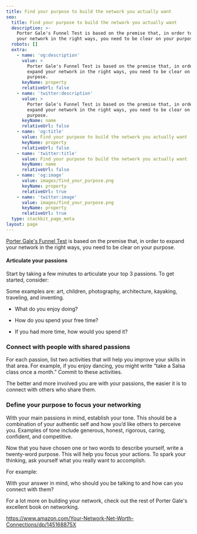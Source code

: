 ```yaml
---
title: Find your purpose to build the network you actually want
seo:
  title: Find your purpose to build the network you actually want
  description: >-
    Porter Gale's Funnel Test is based on the premise that, in order to expand
    your network in the right ways, you need to be clear on your purpose.  
  robots: []
  extra:
    - name: 'og:description'
      value: >
        Porter Gale's Funnel Test is based on the premise that, in order to
        expand your network in the right ways, you need to be clear on your
        purpose.  
      keyName: property
      relativeUrl: false
    - name: 'twitter:description'
      value: >
        Porter Gale's Funnel Test is based on the premise that, in order to
        expand your network in the right ways, you need to be clear on your
        purpose.  
      keyName: name
      relativeUrl: false
    - name: 'og:title'
      value: Find your purpose to build the network you actually want
      keyName: property
      relativeUrl: false
    - name: 'twitter:title'
      value: Find your purpose to build the network you actually want
      keyName: name
      relativeUrl: false
    - name: 'og:image'
      value: images/find_your_purpose.png
      keyName: property
      relativeUrl: true
    - name: 'twitter:image'
      value: images/find_your_purpose.png
      keyName: property
      relativeUrl: true
  type: stackbit_page_meta
layout: page
---
```

[Porter Gale's Funnel Test](http://blog.creativelive.com/porter-gale-the-funnel-test/) is based on the premise that, in order to expand your network in the right ways, you need to be clear on your purpose.  

#### Articulate your passions

Start by taking a few minutes to articulate your top 3 passions. To get started, consider:

Some examples are: art, children, photography, architecture, kayaking, traveling, and inventing.

*   What do you enjoy doing?

*   How do you spend your free time?

*   If you had more time, how would you spend it?

### Connect with people with shared passions

For each passion, list two activities that will help you improve your skills in that area. For example, if you enjoy dancing, you might write “take a Salsa class once a month.” Commit to these activities. 

The better and more involved you are with your passions, the easier it is to connect with others who share them.

### Define your purpose to focus your networking

With your main passions in mind, establish your tone. This should be a combination of your authentic self and how you’d like others to perceive you. Examples of tone include generous, honest, rigorous, caring, confident, and competitive.

Now that you have chosen one or two words to describe yourself, write a twenty-word purpose. This will help you focus your actions. To spark your thinking, ask yourself what you really want to accomplish.

For example: 

With your answer in mind, who should you be talking to and how can you connect with them?

For a lot more on building your network, check out the rest of Porter Gale's excellent book on networking.

<https://www.amazon.com/Your-Network-Net-Worth-Connections/dp/145168875X>

